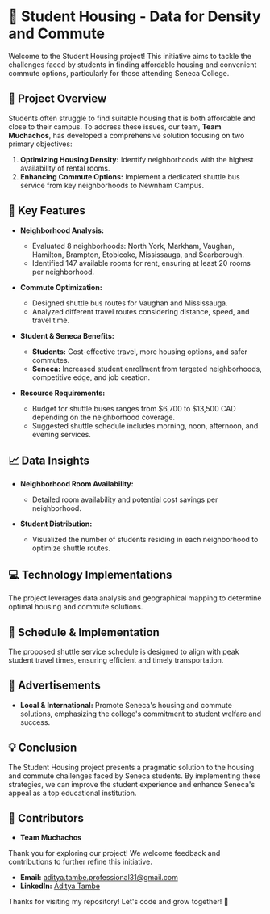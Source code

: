 # 🏡 Student Housing - Data for Density and Commute

Welcome to the Student Housing project! This initiative aims to tackle the challenges faced by students in finding affordable housing and convenient commute options, particularly for those attending Seneca College.

## 🚀 Project Overview

Students often struggle to find suitable housing that is both affordable and close to their campus. To address these issues, our team, **Team Muchachos**, has developed a comprehensive solution focusing on two primary objectives:
1. **Optimizing Housing Density:** Identify neighborhoods with the highest availability of rental rooms.
2. **Enhancing Commute Options:** Implement a dedicated shuttle bus service from key neighborhoods to Newnham Campus.

## 🔑 Key Features

- **Neighborhood Analysis:** 
  - Evaluated 8 neighborhoods: North York, Markham, Vaughan, Hamilton, Brampton, Etobicoke, Mississauga, and Scarborough.
  - Identified 147 available rooms for rent, ensuring at least 20 rooms per neighborhood.
  
- **Commute Optimization:**
  - Designed shuttle bus routes for Vaughan and Mississauga.
  - Analyzed different travel routes considering distance, speed, and travel time.
  
- **Student & Seneca Benefits:**
  - **Students:** Cost-effective travel, more housing options, and safer commutes.
  - **Seneca:** Increased student enrollment from targeted neighborhoods, competitive edge, and job creation.
  
- **Resource Requirements:**
  - Budget for shuttle buses ranges from $6,700 to $13,500 CAD depending on the neighborhood coverage.
  - Suggested shuttle schedule includes morning, noon, afternoon, and evening services.

## 📈 Data Insights

- **Neighborhood Room Availability:**
  - Detailed room availability and potential cost savings per neighborhood.
  
- **Student Distribution:**
  - Visualized the number of students residing in each neighborhood to optimize shuttle routes.

## 💻 Technology Implementations

The project leverages data analysis and geographical mapping to determine optimal housing and commute solutions.

## 📅 Schedule & Implementation

The proposed shuttle service schedule is designed to align with peak student travel times, ensuring efficient and timely transportation.

## 📢 Advertisements

- **Local & International:** Promote Seneca's housing and commute solutions, emphasizing the college's commitment to student welfare and success.

## 💡 Conclusion

The Student Housing project presents a pragmatic solution to the housing and commute challenges faced by Seneca students. By implementing these strategies, we can improve the student experience and enhance Seneca's appeal as a top educational institution.

## 👥 Contributors

- **Team Muchachos**

Thank you for exploring our project! We welcome feedback and contributions to further refine this initiative.

- **Email:** aditya.tambe.professional31@gmail.com
- **LinkedIn:** [Aditya Tambe](https://www.linkedin.com/in/adityatambee/)

Thanks for visiting my repository! Let's code and grow together! 🌟
